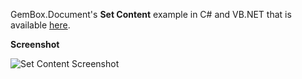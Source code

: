 GemBox.Document's **Set Content** example in C# and VB.NET that is available [here](https://www.gemboxsoftware.com/document/examples/set-content/402).

**Screenshot**

![Set Content Screenshot](https://www.gemboxsoftware.com/Document/Examples/Content/ContentManipulation/SetContent/SetContent.png)